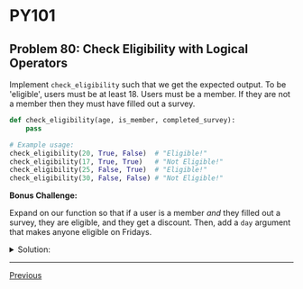 # PY101
## Problem 80: Check Eligibility with Logical Operators

Implement `check_eligibility` such that we get the expected output. To be 'eligible', users must be at least 18. Users must be a member. If they are not a member then they must have filled out a survey.

```python
def check_eligibility(age, is_member, completed_survey):
    pass

# Example usage:
check_eligibility(20, True, False)  # "Eligible!"
check_eligibility(17, True, True)   # "Not Eligible!"
check_eligibility(25, False, True)  # "Eligible!"
check_eligibility(30, False, False) # "Not Eligible!"
```

**Bonus Challenge:**

Expand on our function so that if a user is a member *and* they filled out a survey, they are eligible, and they get a discount. Then, add a `day` argument that makes anyone eligible on Fridays.

<details>
<summary>Solution:</summary>

```python
def check_eligibility(age, is_member, completed_survey):
    if age >= 18 and (is_member or completed_survey):
        print("Eligible!")
    else:
        print("Not Eligible!")

# Example usage:
check_eligibility(20, True, False)  # "Eligible!"
check_eligibility(17, True, True)   # "Not Eligible!"
check_eligibility(25, False, True)  # "Eligible!"
check_eligibility(30, False, False) # "Not Eligible!"
```

**Explanation of the logic:**
- `age >= 18` must be true
- AND either `is_member` OR `completed_survey` must be true

**Bonus Challenge Answer:**

```python
def check_eligibility(age, is_member, completed_survey, day=None):
    # Friday makes everyone eligible
    if day == "Friday":
        print("Eligible!")
        return
    
    # Must be at least 18
    if age < 18:
        print("Not Eligible!")
        return
    
    # Member and completed survey = eligible with discount
    if is_member and completed_survey:
        print("Eligible with discount!")
        return
    
    # Must be member OR have completed survey
    if is_member or completed_survey:
        print("Eligible!")
    else:
        print("Not Eligible!")

# Test cases:
check_eligibility(20, True, False)           # "Eligible!"
check_eligibility(20, True, True)            # "Eligible with discount!"
check_eligibility(17, True, True, "Friday")  # "Eligible!"
check_eligibility(30, False, False, "Friday") # "Eligible!"
check_eligibility(30, False, False, "Monday") # "Not Eligible!"
```

Alternative using single conditional:
```python
def check_eligibility(age, is_member, completed_survey, day=None):
    if day == "Friday" or (age >= 18 and (is_member or completed_survey)):
        if day != "Friday" and is_member and completed_survey:
            print("Eligible with discount!")
        else:
            print("Eligible!")
    else:
        print("Not Eligible!")
```

</details>

---

[Previous](79.md)

